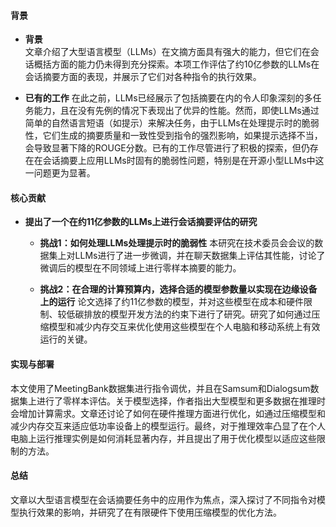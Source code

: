 #### 背景
- **背景**       
    文章介绍了大型语言模型（LLMs）在文摘方面具有强大的能力，但它们在会话概括方面的能力仍未得到充分探索。本项工作评估了约10亿参数的LLMs在会话摘要方面的表现，并展示了它们对各种指令的执行效果。

- **已有的工作**
    在此之前，LLMs已经展示了包括摘要在内的令人印象深刻的多任务能力，且在没有先例的情况下表现出了优异的性能。然而，即使LLMs通过简单的自然语言短语（如提示）来解决任务，由于LLMs在处理提示时的脆弱性，它们生成的摘要质量和一致性受到指令的强烈影响，如果提示选择不当，会导致显著下降的ROUGE分数。已有的工作尽管进行了积极的探索，但仍存在在会话摘要上应用LLMs时固有的脆弱性问题，特别是在开源小型LLMs中这一问题更为显著。

#### 核心贡献
- **提出了一个在约11亿参数的LLMs上进行会话摘要评估的研究**
    - **挑战1：如何处理LLMs处理提示时的脆弱性**
        本研究在技术委员会会议的数据集上对LLMs进行了进一步微调，并在聊天数据集上评估其性能，讨论了微调后的模型在不同领域上进行零样本摘要的能力。

    - **挑战2：在合理的计算预算内，选择合适的模型参数量以实现在边缘设备上的运行**
        论文选择了约11亿参数的模型，并对这些模型在成本和硬件限制、较低碳排放的模型开发方法的约束下进行了研究。研究了如何通过压缩模型和减少内存交互来优化使用这些模型在个人电脑和移动系统上有效运行的关键。

#### 实现与部署
本文使用了MeetingBank数据集进行指令调优，并且在Samsum和Dialogsum数据集上进行了零样本评估。关于模型选择，作者指出大型模型和更多数据在推理时会增加计算需求。文章还讨论了如何在硬件推理方面进行优化，如通过压缩模型和减少内存交互来适应低功率设备上的模型运行。最终，对于推理效率凸显了在个人电脑上运行推理实例是如何消耗显著内存，并且提出了用于优化模型以适应这些限制的方法。

#### 总结
文章以大型语言模型在会话摘要任务中的应用作为焦点，深入探讨了不同指令对模型执行效果的影响，并研究了在有限硬件下使用压缩模型的优化方法。